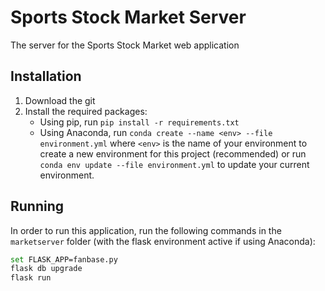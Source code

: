 # Sports Stock Market Server

The server for the Sports Stock Market web application

## Installation

1. Download the git
2. Install the required packages:
    * Using pip, run `pip install -r requirements.txt`
    * Using Anaconda, run `conda create --name <env> --file environment.yml` where `<env>` is the name of your environment to create a new environment for this project (recommended) or run `conda env update --file environment.yml` to update your current environment.

## Running

In order to run this application, run the following commands in the `marketserver` folder (with the flask environment active if using Anaconda):
```bash
set FLASK_APP=fanbase.py
flask db upgrade
flask run
```
